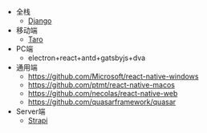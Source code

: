 * 全栈
  * [Django](https://github.com/django/django)
* 移动端
  * [Taro](https://github.com/NervJS/taro)
* PC端
  * electron+react+antd+gatsbyjs+dva
* 通用端
  * https://github.com/Microsoft/react-native-windows
  * https://github.com/ptmt/react-native-macos
  * https://github.com/necolas/react-native-web
  * https://github.com/quasarframework/quasar
* Server端
  * [Strapi](https://github.com/strapi/strapi)
